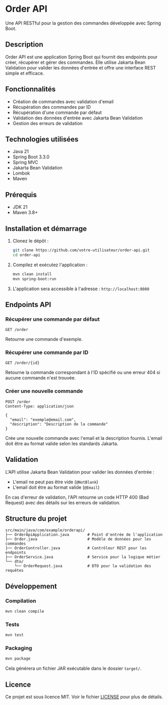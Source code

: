 # Order API

Une API RESTful pour la gestion des commandes développée avec Spring Boot.

## Description

Order API est une application Spring Boot qui fournit des endpoints pour créer, récupérer et gérer des commandes. Elle utilise Jakarta Bean Validation pour valider les données d'entrée et offre une interface REST simple et efficace.

## Fonctionnalités

- Création de commandes avec validation d'email
- Récupération des commandes par ID
- Récupération d'une commande par défaut
- Validation des données d'entrée avec Jakarta Bean Validation
- Gestion des erreurs de validation

## Technologies utilisées

- Java 21
- Spring Boot 3.3.0
- Spring MVC
- Jakarta Bean Validation
- Lombok
- Maven

## Prérequis

- JDK 21
- Maven 3.8+

## Installation et démarrage

1. Clonez le dépôt :

   ```bash
   git clone https://github.com/votre-utilisateur/order-api.git
   cd order-api
   ```

2. Compilez et exécutez l'application :

   ```bash
   mvn clean install
   mvn spring-boot:run
   ```

3. L'application sera accessible à l'adresse : `http://localhost:8080`

## Endpoints API

### Récupérer une commande par défaut

```
GET /order
```

Retourne une commande d'exemple.

### Récupérer une commande par ID

```
GET /order/{id}
```

Retourne la commande correspondant à l'ID spécifié ou une erreur 404 si aucune commande n'est trouvée.

### Créer une nouvelle commande

```
POST /order
Content-Type: application/json

{
  "email": "exemple@email.com",
  "description": "Description de la commande"
}
```

Crée une nouvelle commande avec l'email et la description fournis. L'email doit être au format valide selon les standards Jakarta.

## Validation

L'API utilise Jakarta Bean Validation pour valider les données d'entrée :

- L'email ne peut pas être vide (`@NotBlank`)
- L'email doit être au format valide (`@Email`)

En cas d'erreur de validation, l'API retourne un code HTTP 400 (Bad Request) avec des détails sur les erreurs de validation.

## Structure du projet

```
src/main/java/com/example/orderapi/
├── OrderApiApplication.java        # Point d'entrée de l'application
├── Order.java                      # Modèle de données pour les commandes
├── OrderController.java            # Contrôleur REST pour les endpoints
├── OrderService.java               # Service pour la logique métier
└── dto/
    └── OrderRequest.java           # DTO pour la validation des requêtes
```

## Développement

### Compilation

```bash
mvn clean compile
```

### Tests

```bash
mvn test
```

### Packaging

```bash
mvn package
```

Cela générera un fichier JAR exécutable dans le dossier `target/`.

## Licence

Ce projet est sous licence MIT. Voir le fichier [LICENSE](LICENSE) pour plus de détails.
